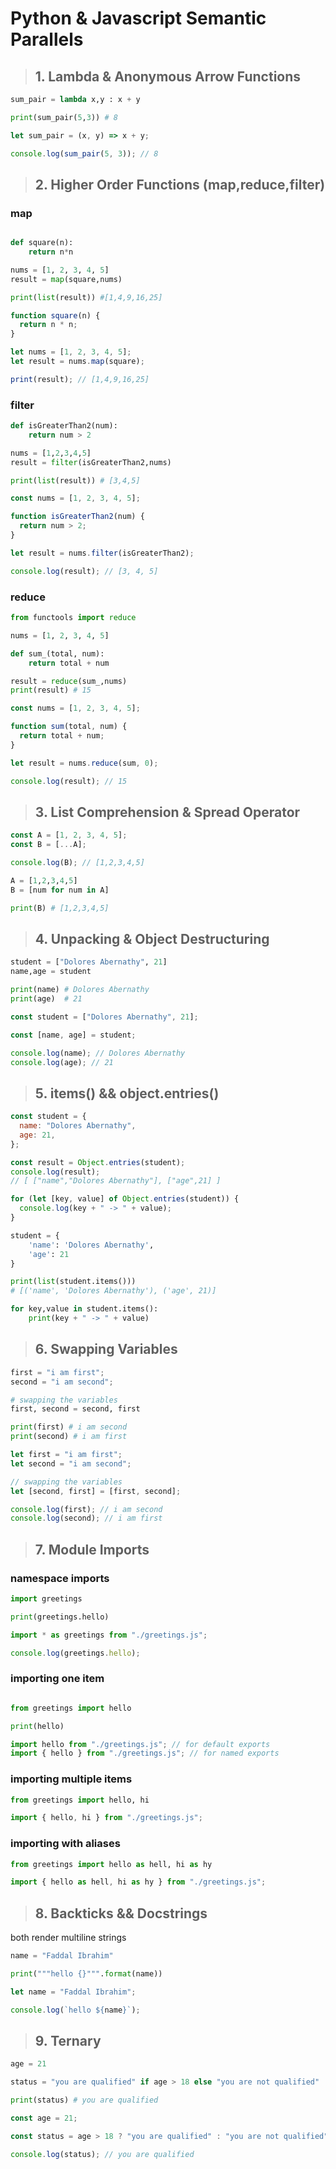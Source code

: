 # Python & Javascript Semantic Parallels

> ## 1. Lambda & Anonymous Arrow Functions

```py
sum_pair = lambda x,y : x + y

print(sum_pair(5,3)) # 8
```

```js
let sum_pair = (x, y) => x + y;

console.log(sum_pair(5, 3)); // 8
```

> ## 2. Higher Order Functions (map,reduce,filter)

### map

```py

def square(n):
    return n*n

nums = [1, 2, 3, 4, 5]
result = map(square,nums)

print(list(result)) #[1,4,9,16,25]

```

```js
function square(n) {
  return n * n;
}

let nums = [1, 2, 3, 4, 5];
let result = nums.map(square);

print(result); // [1,4,9,16,25]
```

### filter

```py
def isGreaterThan2(num):
    return num > 2

nums = [1,2,3,4,5]
result = filter(isGreaterThan2,nums)

print(list(result)) # [3,4,5]
```

```js
const nums = [1, 2, 3, 4, 5];

function isGreaterThan2(num) {
  return num > 2;
}

let result = nums.filter(isGreaterThan2);

console.log(result); // [3, 4, 5]
```

### reduce

```py
from functools import reduce

nums = [1, 2, 3, 4, 5]

def sum_(total, num):
    return total + num

result = reduce(sum_,nums)
print(result) # 15
```

```js
const nums = [1, 2, 3, 4, 5];

function sum(total, num) {
  return total + num;
}

let result = nums.reduce(sum, 0);

console.log(result); // 15
```

> ## 3. List Comprehension & Spread Operator

```js
const A = [1, 2, 3, 4, 5];
const B = [...A];

console.log(B); // [1,2,3,4,5]
```

```py
A = [1,2,3,4,5]
B = [num for num in A]

print(B) # [1,2,3,4,5]
```

> ## 4. Unpacking & Object Destructuring

```py
student = ["Dolores Abernathy", 21]
name,age = student

print(name) # Dolores Abernathy
print(age)  # 21
```

```js
const student = ["Dolores Abernathy", 21];

const [name, age] = student;

console.log(name); // Dolores Abernathy
console.log(age); // 21
```

> ## 5. items() && object.entries()

```js
const student = {
  name: "Dolores Abernathy",
  age: 21,
};

const result = Object.entries(student);
console.log(result);
// [ ["name","Dolores Abernathy"], ["age",21] ]

for (let [key, value] of Object.entries(student)) {
  console.log(key + " -> " + value);
}
```

```py
student = {
    'name': 'Dolores Abernathy',
    'age': 21
}

print(list(student.items()))
# [('name', 'Dolores Abernathy'), ('age', 21)]

for key,value in student.items():
    print(key + " -> " + value)

```

> ## 6. Swapping Variables

```py
first = "i am first";
second = "i am second";

# swapping the variables
first, second = second, first

print(first) # i am second
print(second) # i am first

```

```js
let first = "i am first";
let second = "i am second";

// swapping the variables
let [second, first] = [first, second];

console.log(first); // i am second
console.log(second); // i am first
```

> ## 7. Module Imports

### namespace imports

```py
import greetings

print(greetings.hello)
```

```js
import * as greetings from "./greetings.js";

console.log(greetings.hello);
```

### importing one item

```py

from greetings import hello

print(hello)

```

```js
import hello from "./greetings.js"; // for default exports
import { hello } from "./greetings.js"; // for named exports
```

### importing multiple items

```py
from greetings import hello, hi
```

```js
import { hello, hi } from "./greetings.js";
```

### importing with aliases

```py
from greetings import hello as hell, hi as hy
```

```js
import { hello as hell, hi as hy } from "./greetings.js";
```

> ## 8. Backticks && Docstrings

both render multiline strings

```py
name = "Faddal Ibrahim"

print("""hello {}""".format(name))
```

```js
let name = "Faddal Ibrahim";

console.log(`hello ${name}`);
```

> ## 9. Ternary

```py
age = 21

status = "you are qualified" if age > 18 else "you are not qualified"

print(status) # you are qualified
```

```js
const age = 21;

const status = age > 18 ? "you are qualified" : "you are not qualified";

console.log(status); // you are qualified
```
